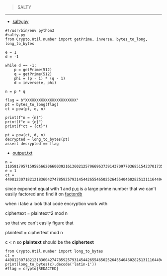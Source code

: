 > SALTY
---
- [salty.py](https://cryptohack.org/static/challenges/salty_9854bdcadc3f8b8f58008a24d392c1bf.py)
```
#!/usr/bin/env python3
#salty.py
from Crypto.Util.number import getPrime, inverse, bytes_to_long, long_to_bytes

e = 1
d = -1

while d == -1:
    p = getPrime(512)
    q = getPrime(512)
    phi = (p - 1) * (q - 1)
    d = inverse(e, phi)

n = p * q

flag = b"XXXXXXXXXXXXXXXXXXXXXXX"
pt = bytes_to_long(flag)
ct = pow(pt, e, n)

print(f"n = {n}")
print(f"e = {e}")
print(f"ct = {ct}")

pt = pow(ct, d, n)
decrypted = long_to_bytes(pt)
assert decrypted == flag
```

- [output.txt](https://cryptohack.org/static/challenges/output_95f558e889cc66920c24a961f1fb8181.txt)
```
n = 110581795715958566206600392161360212579669637391437097703685154237017351570464767725324182051199901920318211290404777259728923614917211291562555864753005179326101890427669819834642007924406862482343614488768256951616086287044725034412802176312273081322195866046098595306261781788276570920467840172004530873767                                                                  
e = 1
ct = 44981230718212183604274785925793145442655465025264554046028251311164494127485
```

since exponent equal with 1 and p,q is a large prime number that we can't easily factored and find it on [factordb](factordb.com)

when i take a look that code encryption work with

ciphertext = plaintext^2 mod n

so that we can't easily figure that

plaintext = ciphertext mod n

c < n so **plaintext** should be the **ciphertext**

```
from Crypto.Util.number import long_to_bytes
ct = 44981230718212183604274785925793145442655465025264554046028251311164494127485
print(long_to_bytes(c).decode('latin-1'))
#flag = crypto{REDACTED}
```
